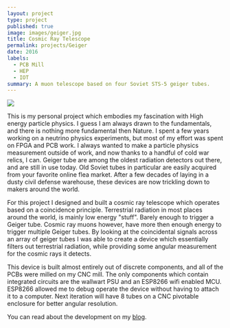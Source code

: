 ```yaml
---
layout: project
type: project
published: true
image: images/geiger.jpg
title: Cosmic Ray Telescope
permalink: projects/Geiger
date: 2016
labels:
  - PCB Mill
  - HEP
  - IOT
summary: A muon telescope based on four Soviet STS-5 geiger tubes.
---
```


<img class="ui medium right floated rounded image" src="{{ site.baseurl }}/images/geiger.jpg">

This is my personal project which embodies my fascination with High energy particle physics. I guess I am always drawn to the fundamentals, and there is nothing more fundamental then Nature. I spent a few years working on a neutrino physics experiments, but most of my effort was spent on FPGA and PCB work. I always wanted to make a particle physics measurement outside of work, and now thanks to a handful of cold war relics, I can. Geiger tube are among the oldest radiation detectors out there, and are still in use today. Old Soviet tubes in particular are easily acquired from your favorite online flea market. After a few decades of laying in a dusty civil defense warehouse, these devices are now trickling down to makers around the world.

For this project I designed and built a cosmic ray telescope which operates based on a coincidence principle. Terrestrial radiation in most places around the world, is mainly low energy "stuff". Barely enough to trigger a Geiger tube. Cosmic ray muons however, have more then enough energy to trigger multiple Geiger tubes. By looking at the coincidental signals across an array of geiger tubes I was able to create a device which essentially filters out terrestrial radiation, while providing some angular measurement for the cosmic rays it detects. 

This device is built almost entirely out of discrete components, and all of the PCBs were milled on my CNC mill. The only components which contain integrated circuits are the wallwart PSU and an ESP8266 wifi enabled MCU. ESP8266 allowed me to debug operate the device without having to attach it to a computer. Next iteration will have 8 tubes on a CNC pivotable enclosure for better angular resolution.

You can read about the development on my <a href="http://bitsandwires.hopto.org/tag/geiger/">blog</a>.
